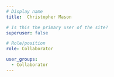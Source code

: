 ```yaml
---
# Display name
title:  Christopher Mason

# Is this the primary user of the site?
superuser: false

# Role/position
role: Collaborator

user_groups:
  - Collaborator
---
```


